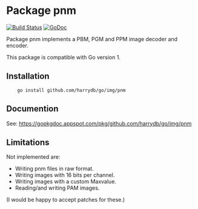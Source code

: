 # Package pnm

[![Build Status](https://secure.travis-ci.org/jbuchbinder/gopnm.png)](http://travis-ci.org/jbuchbinder/gopnm)
[![GoDoc](https://godoc.org/github.com/jbuchbinder/gopnm?status.png)](https://godoc.org/github.com/jbuchbinder/gopnm)

Package pnm implements a PBM, PGM and PPM image decoder and encoder.

This package is compatible with Go version 1.


## Installation

```
	go install github.com/harrydb/go/img/pnm
```

## Documention

See: https://gopkgdoc.appspot.com/pkg/github.com/harrydb/go/img/pnm

## Limitations

Not implemented are:

* Writing pnm files in raw format.
* Writing images with 16 bits per channel.
* Writing images with a custom Maxvalue.
* Reading/and writing PAM images.

(I would be happy to accept patches for these.)


